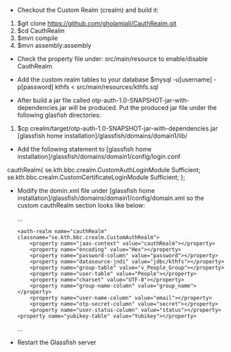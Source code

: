 * Checkout the Custom Realm (crealm) and build it:

 1.  $git clone https://github.com/gholamiali/CauthRealm.git
 2.  $cd CauthRealm
 3.  $mvn compile
 4.  $mvn assembly:assembly
  
* Check the property file under: src/main/resource to enable/disable CauthRealm.

* Add the custom realm tables to your database
  $mysql -u[username] -p[password] kthfs < src/main/resources/kthfs.sql

* After build a jar file called otp-auth-1.0-SNAPSHOT-jar-with-dependencies.jar will be produced. Put the produced jar file under the following glasfish directories:

1. $cp crealm/target/otp-auth-1.0-SNAPSHOT-jar-with-dependencies.jar  [glassfish home installation]/glassfish/domains/domain1/lib/

* Add the following statement to [glassfish home installation]/glassfish/domains/domain1/config/login.conf

cauthRealm{
        se.kth.bbc.crealm.CustomAuthLoginModule Sufficient;
        se.kth.bbc.crealm.CustomCertificateLoginModule Sufficient;
};

* Modify the domin.xml file under [glassfish home installation]/glassfish/domains/domain1/config/domain.xml so the custom cauthRealm section looks like below:

  <security-service default-realm="cauthRealm">
  	...
  
      <auth-realm name="cauthRealm" classname="se.kth.bbc.crealm.CustomAuthRealm">
          <property name="jaas-context" value="cauthRealm"></property>
          <property name="encoding" value="Hex"></property>
          <property name="password-column" value="password"></property>
          <property name="datasource-jndi" value="jdbc/kthfs"></property>
          <property name="group-table" value="v_People_Group"></property>
          <property name="user-table" value="People"></property>
          <property name="charset" value="UTF-8"></property>
          <property name="group-name-column" value="group_name"></property>
          <property name="user-name-column" value="email"></property>
          <property name="otp-secret-column" value="secret"></property>
          <property name="user-status-column" value="status"></property>
	  <property name="yubikey-table" value="Yubikey"></property>
        
	</auth-realm>
	...

  </security-service>

* Restart the Glassfish server
